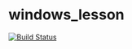 # windows_lesson
[![Build Status](https://travis-ci.com/KimuraTakuyaaaaaa/windows_lesson.svg?branch=master)](https://travis-ci.com/KimuraTakuyaaaaaa/windows_lesson)
